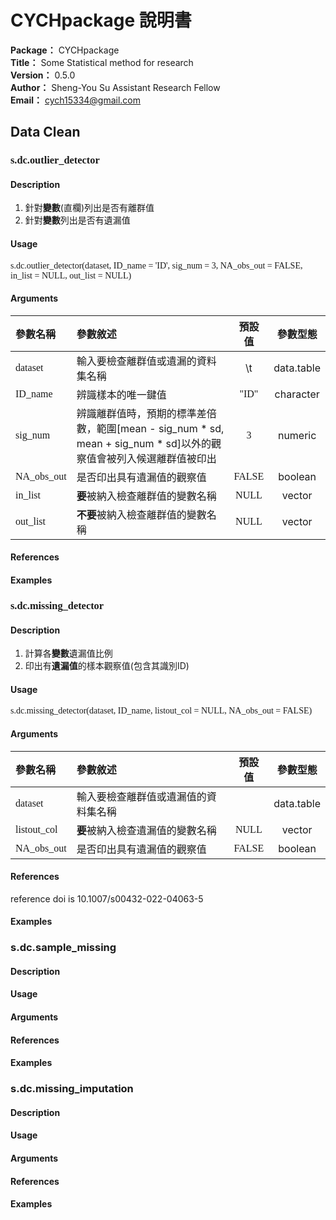 # CYCHpackage 說明書 #
**Package：** CYCHpackage  
**Title：** Some Statistical method for research  
**Version：** 0.5.0  
**Author：** Sheng-You Su Assistant Research Fellow  
**Email：** cych15334@gmail.com  

## **Data Clean** ##

### **<font face="Lucida Console">s.dc.outlier_detector</font>** ###

#### Description ####
1. 針對**變數**(直欄)列出是否有離群值
2. 針對**變數**列出是否有遺漏值

#### Usage ####
<font face="Lucida Console">s.dc.outlier_detector(dataset, ID_name = 'ID', sig_num = 3, NA_obs_out = FALSE, in_list = NULL, out_list = NULL)</font>  

#### Arguments ####
|參數名稱|參數敘述|預設值|參數型態|
|:----------|:----------|:----------:|:----------:|
|<font face="Lucida Console">dataset</font>|輸入要檢查離群值或遺漏的資料集名稱|\t|data.table|
|<font face="Lucida Console">ID_name</font>|辨識樣本的唯一鍵值|<font face="Lucida Console">"ID"</font>|character|
|<font face="Lucida Console">sig_num</font>|辨識離群值時，預期的標準差倍數，範圍[mean - sig_num * sd, mean + sig_num * sd]以外的觀察值會被列入候選離群值被印出|<font face="Lucida Console">3</font>|numeric|
|<font face="Lucida Console">NA_obs_out</font>|是否印出具有遺漏值的觀察值|<font face="Lucida Console">FALSE</font>|boolean|
|<font face="Lucida Console">in_list</font>|**要**被納入檢查離群值的變數名稱|<font face="Lucida Console">NULL</font>|vector|
|<font face="Lucida Console">out_list</font>|**不要**被納入檢查離群值的變數名稱|<font face="Lucida Console">NULL</font>|vector|

#### References ####
#### Examples ####

### <font face="Lucida Console">**s.dc.missing_detector**</font> ###
#### Description ####
1. 計算各**變數**遺漏值比例
2. 印出有**遺漏值**的樣本觀察值(包含其識別ID)

#### Usage ####
<font face="Lucida Console">s.dc.missing_detector(dataset, ID_name, listout_col = NULL, NA_obs_out = FALSE)</font> 

#### Arguments ####
|參數名稱|參數敘述|預設值|參數型態|
|:----------|:----------|:----------:|:----------:|
|<font face="Lucida Console">dataset</font>|輸入要檢查離群值或遺漏值的資料集名稱|     |data.table|
|<font face="Lucida Console">listout_col</font>|**要**被納入檢查遺漏值的變數名稱|<font face="Lucida Console">NULL</font>|vector|
|<font face="Lucida Console">NA_obs_out</font>|是否印出具有遺漏值的觀察值|<font face="Lucida Console">FALSE</font>|boolean|
#### References ####
reference doi is 10.1007/s00432-022-04063-5
#### Examples ####

### **s.dc.sample_missing** ###
#### Description ####
#### Usage ####
#### Arguments ####
#### References ####
#### Examples ####

### **s.dc.missing_imputation** ###
#### Description ####
#### Usage ####
#### Arguments ####
#### References ####
#### Examples ####
